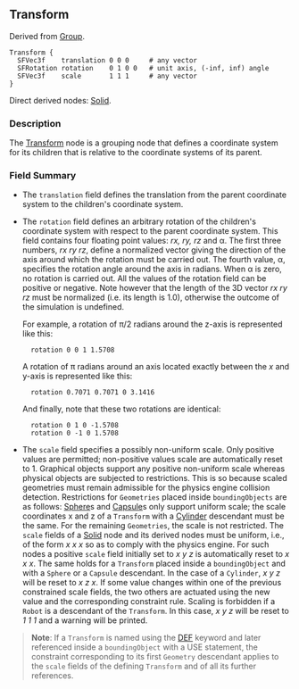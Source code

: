 ## Transform

Derived from [Group](group.md).

```
Transform {
  SFVec3f    translation 0 0 0     # any vector
  SFRotation rotation    0 1 0 0   # unit axis, (-inf, inf) angle
  SFVec3f    scale       1 1 1     # any vector
}
```

Direct derived nodes: [Solid](solid.md).

### Description

The [Transform](#transform) node is a grouping node that defines a coordinate system for its children that is relative to the coordinate systems of its parent.

### Field Summary

- The `translation` field defines the translation from the parent coordinate system to the children's coordinate system.

- The `rotation` field defines an arbitrary rotation of the children's coordinate system with respect to the parent coordinate system.
This field contains four floating point values: *rx, ry, rz* and α.
The first three numbers, *rx ry rz*, define a normalized vector giving the direction of the axis around which the rotation must be carried out.
The fourth value, α, specifies the rotation angle around the axis in radians.
When α is zero, no rotation is carried out.
All the values of the rotation field can be positive or negative.
Note however that the length of the 3D vector *rx ry rz* must be normalized (i.e. its length is 1.0), otherwise the outcome of the simulation is undefined.

    For example, a rotation of &pi;/2 radians around the z-axis is represented like
    this:

        rotation 0 0 1 1.5708

    A rotation of &pi; radians around an axis located exactly between the *x* and
    y-axis is represented like this:

        rotation 0.7071 0.7071 0 3.1416

    And finally, note that these two rotations are identical:

        rotation 0 1 0 -1.5708
        rotation 0 -1 0 1.5708

- The `scale` field specifies a possibly non-uniform scale.
Only positive values are permitted; non-positive values scale are automatically reset to 1.
Graphical objects support any positive non-uniform scale whereas physical objects are subjected to restrictions.
This is so because scaled geometries must remain admissible for the physics engine collision detection.
Restrictions for `Geometries` placed inside `boundingObjects` are as follows: [Sphere](sphere.md)s and [Capsule](capsule.md)s only support uniform scale; the scale coordinates x and z of a `Transform` with a [Cylinder](cylinder.md) descendant must be the same.
For the remaining `Geometries`, the scale is not restricted.
The `scale` fields of a [Solid](solid.md) node and its derived nodes must be uniform, i.e., of the form *x x x* so as to comply with the physics engine.
For such nodes a positive `scale` field initially set to *x y z* is automatically reset to *x x x*.
The same holds for a `Transform` placed inside a `boundingObject` and with a `Sphere` or a `Capsule` descendant.
In the case of a `Cylinder`, *x y z* will be reset to *x z x*.
If some value changes within one of the previous constrained scale fields, the two others are actuated using the new value and the corresponding constraint rule.
Scaling is forbidden if a `Robot` is a descendant of the `Transform`.
In this case, *x y z* will be reset to *1 1 1* and a warning will be printed.

> **Note**: If a `Transform` is named using the [DEF](def-and-use.md) keyword and later referenced inside a `boundingObject` with a USE statement, the constraint corresponding to its first `Geometry` descendant applies to the `scale` fields of the defining `Transform` and of all its further references.

